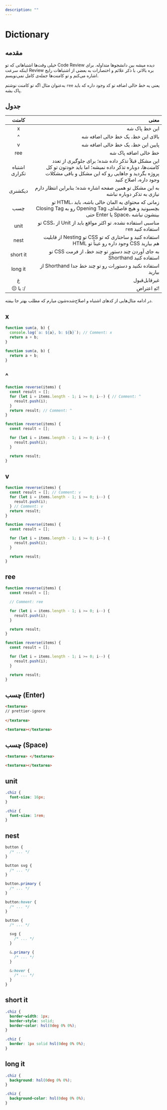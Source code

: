 ```yaml
---
description: ""
---
```


# Dictionary

## مقدمه

خیلی وقت‌ها اشتباهاتی که تو Code Review دیده میشه بین دانشجوها متداوله.
برای اینکه سرعت Review بره بالاتر،
با ذکر علائم و اختصارات به بعضی از اشتباهات رایج اشاره می‌کنم
و تو کامنت‌ها جمله‌ی کامل نمی‌نویسم.

به‌عنوان مثال اگه تو کامنت نوشتم `ree` یعنی یه خط خالی اضافه تو کد وجود داره که باید پاک بشه.

## جدول

|     کامنت     |                                                                                                                                                                                معنی |
| :-----------: | ----------------------------------------------------------------------------------------------------------------------------------------------------------------------------------: |
|       x       |                                                                                                                                                                       این خط پاک شه |
|       ^       |                                                                                                                                                   بالای این خط، یک خط خالی اضافه شه |
|       v       |                                                                                                                                                   پایین این خط، یک خط خالی اضافه شه |
|      ree      |                                                                                                                                                                خط خالی اضافه پاک شه |
| اشتباه تکراری | این مشکل قبلاً تذکر داده شده؛ برای جلوگیری از تعدد کامنت‌ها، دوباره تذکر داده نمیشه؛ اما باید خودتون تو کل پروژه بگردید و جاهایی رو که این مشکل و باقی مشکلات وجود داره، اصلاح کنید |
|    دیکشنری    |                                                                                                 به این مشکل تو همین صفحه اشاره شده؛ بنابراین انتظار دارم نیازی به تذکر دوباره نباشه |
|      چسب      |                                           تو HTML، زمانی که محتوای یه المان خالی باشه، باید Closing Tag رو به Opening Tag بچسبونید و هیچ فاصله‌ای، حتی Enter یا Space، بینشون نباشه |
|     unit      |                                                                                                       تو CSS، از Unit مناسبی استفاده نشده. تو اکثر مواقع باید از `rem` استفاده کنید |
|     nest      |                                                                                      از قابلیت Nesting تو CSS استفاده کنید و ساختاری که تو HTML وجود داره رو عیناً تو CSS هم بیارید |
|   short it    |                                                                                                             تو CSS به جای آوردن چند دستور تو چند خط، از فرمت Shorthand استفاده کنید |
|    long it    |                                                                                                                        از Shorthand استفاده نکنید و دستورات رو تو چند خط جدا بیارید |
|       غ       |                                                                                                                                                                        غیرقابل‌قبول |
|   😐 یا :/    |                                                                                                                                                                        تَهِ اعتراض! |

در ادامه مثال‌هایی از کدهای اشتباه و اصلاح‌شده‌شون میارم که مطلب بهتر جا بیفته.

## x

```javascript title="💩 Messy Code"
function sum(a, b) {
  console.log(`a: ${a}, b: ${b}`); // Comment: x
  return a + b;
}
```

```javascript title="🧼 Clean Code"
function sum(a, b) {
  return a + b;
}
```

## ^

<!-- prettier-ignore-start -->

```javascript title="💩 Messy Code"
function reverse(items) {
  const result = []; 
  for (let i = items.length - 1; i >= 0; i--) { // Comment: ^
    result.push(i);
  } 
  return result; // Comment: ^
}
```

<!-- prettier-ignore-end -->

```javascript title="🧼 Clean Code"
function reverse(items) {
  const result = [];

  for (let i = items.length - 1; i >= 0; i--) {
    result.push(i);
  }

  return result;
}
```

## v

```javascript title="💩 Messy Code"
function reverse(items) {
  const result = []; // Comment: v
  for (let i = items.length - 1; i >= 0; i--) {
    result.push(i);
  } // Comment: v
  return result;
}
```

```javascript title="🧼 Clean Code"
function reverse(items) {
  const result = [];

  for (let i = items.length - 1; i >= 0; i--) {
    result.push(i);
  }

  return result;
}
```

## ree

```javascript title="💩 Messy Code"
function reverse(items) {
  const result = [];

  // Comment: ree

  for (let i = items.length - 1; i >= 0; i--) {
    result.push(i);
  }

  return result;
}
```

```javascript title="🧼 Clean Code"
function reverse(items) {
  const result = [];

  for (let i = items.length - 1; i >= 0; i--) {
    result.push(i);
  }

  return result;
}
```

## چسب (Enter)

```html title="💩 Messy Code"
<textarea>
// prettier-ignore
  
</textarea>
```

```html title="🧼 Clean Code"
<textarea></textarea>
```

## چسب (Space)

```html title="💩 Messy Code"
<textarea> </textarea>
```

```html title="🧼 Clean Code"
<textarea></textarea>
```

## unit

```css title="💩 Messy Code"
.chiz {
  font-size: 16px;
}
```

```css title="🧼 Clean Code"
.chiz {
  font-size: 1rem;
}
```

## nest

```css title="💩 Messy Code"
button {
  /* ... */
}

button svg {
  /* ... */
}

button.primary {
  /* ... */
}

button:hover {
  /* ... */
}
```

```css title="🧼 Clean Code"
button {
  /* ... */

  svg {
    /* ... */
  }

  &.primary {
    /* ... */
  }

  &:hover {
    /* ... */
  }
}
```

## short it

```css title="💩 Messy Code"
.chiz {
  border-width: 1px;
  border-style: solid;
  border-color: hsl(0deg 0% 0%);
}
```

```css title="🧼 Clean Code"
.chiz {
  border: 1px solid hsl(0deg 0% 0%);
}
```

## long it

```css title="💩 Messy Code"
.chiz {
  background: hsl(0deg 0% 0%);
}
```

```css title="🧼 Clean Code"
.chiz {
  background-color: hsl(0deg 0% 0%);
}
```
